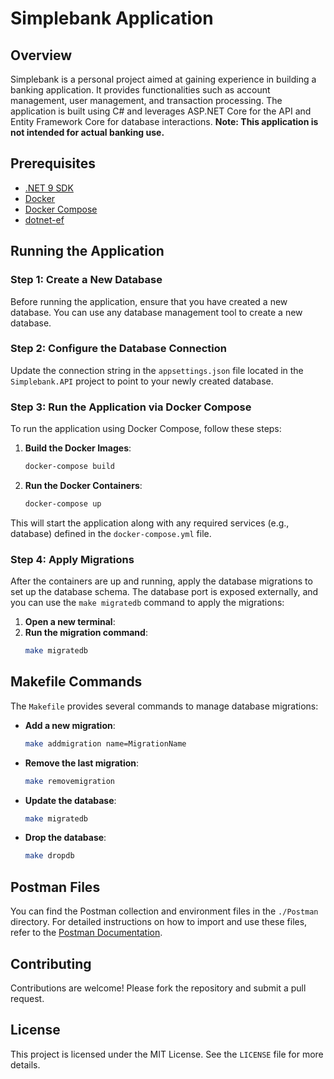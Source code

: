 # Simplebank Application

## Overview
Simplebank is a personal project aimed at gaining experience in building a banking application. It provides functionalities such as account management, user management, and transaction processing. The application is built using C# and leverages ASP.NET Core for the API and Entity Framework Core for database interactions. **Note: This application is not intended for actual banking use.**

## Prerequisites
- [.NET 9 SDK](https://dotnet.microsoft.com/download/dotnet/9.0)
- [Docker](https://www.docker.com/get-started)
- [Docker Compose](https://docs.docker.com/compose/install/)
- [dotnet-ef](https://docs.microsoft.com/en-us/ef/core/cli/dotnet)

## Running the Application

### Step 1: Create a New Database
Before running the application, ensure that you have created a new database. You can use any database management tool to create a new database.

### Step 2: Configure the Database Connection
Update the connection string in the `appsettings.json` file located in the `Simplebank.API` project to point to your newly created database.

### Step 3: Run the Application via Docker Compose
To run the application using Docker Compose, follow these steps:

1. **Build the Docker Images**:
   ```sh
   docker-compose build
   ```

2. **Run the Docker Containers**:
   ```sh
   docker-compose up
   ```

This will start the application along with any required services (e.g., database) defined in the `docker-compose.yml` file.

### Step 4: Apply Migrations
After the containers are up and running, apply the database migrations to set up the database schema. The database port is exposed externally, and you can use the `make migratedb` command to apply the migrations:

1. **Open a new terminal**:
2. **Run the migration command**:
   ```sh
   make migratedb
   ```

## Makefile Commands
The `Makefile` provides several commands to manage database migrations:

- **Add a new migration**:
  ```sh
  make addmigration name=MigrationName
  ```

- **Remove the last migration**:
  ```sh
  make removemigration
  ```

- **Update the database**:
  ```sh
  make migratedb
  ```

- **Drop the database**:
  ```sh
  make dropdb
  ```

## Postman Files
You can find the Postman collection and environment files in the `./Postman` directory. For detailed instructions on how to import and use these files, refer to the [Postman Documentation](./Postman/postman.md).

## Contributing
Contributions are welcome! Please fork the repository and submit a pull request.

## License
This project is licensed under the MIT License. See the `LICENSE` file for more details.
